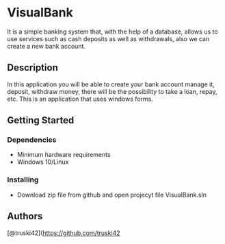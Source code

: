 # VisualBank
It is a simple banking system that, with the help of a database, allows us to use services such as cash deposits as well as withdrawals, also we can create a new bank account.

## Description

In this application you will be able to create your bank account manage it, deposit, withdraw money, there will be the possibility to take a loan, repay, etc.
This is an application that uses windows forms.

## Getting Started

### Dependencies

* Minimum hardware requirements
* Windows 10/Linux

### Installing

* Download zip file from github and open projecyt file VisualBank.sln

## Authors
[@truski42](https://github.com/truski42
